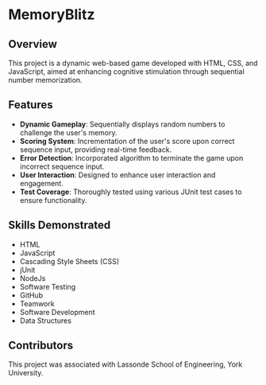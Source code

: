 # MemoryBlitz

## Overview
This project is a dynamic web-based game developed with HTML, CSS, and JavaScript, aimed at enhancing cognitive stimulation through sequential number memorization.

## Features
- **Dynamic Gameplay**: Sequentially displays random numbers to challenge the user's memory.
- **Scoring System**: Incrementation of the user's score upon correct sequence input, providing real-time feedback.
- **Error Detection**: Incorporated algorithm to terminate the game upon incorrect sequence input.
- **User Interaction**: Designed to enhance user interaction and engagement.
- **Test Coverage**: Thoroughly tested using various JUnit test cases to ensure functionality.

## Skills Demonstrated
- HTML
- JavaScript
- Cascading Style Sheets (CSS)
- jUnit
- NodeJs
- Software Testing
- GitHub
- Teamwork
- Software Development
- Data Structures

## Contributors
This project was associated with Lassonde School of Engineering, York University.
